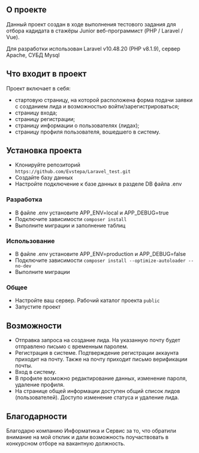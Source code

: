 ## О проекте

Данный проект создан в ходе выполнения тестового задания для отбора кадидата в стажёры Junior веб-программист (PHP / Laravel / Vue).

Для разработки использован Laravel v10.48.20 (PHP v8.1.9), сервер Apache, СУБД Mysql

## Что входит в проект

Проект включает в себя:
- стартовую страницу, на которой расположена форма подачи заявки с созданием лида и возможностью войти/зарегистрироваться;
- страницу входа;
- страницу регистрации;
- страницу информации о пользователях (лидах);
- страницу профиля пользователя, вошедшего в систему.

## Установка проекта

- Клонируйте репозиторий ```https://github.com/Evstepa/Laravel_test.git```
- Создайте базу данных
- Настройте подключение к базе данных в разделе DB файла .env

### Разработка

- В файле .env установите APP_ENV=local и APP_DEBUG=true
- Подключите зависимости ```composer install``` 
- Выполните миграции и заполнение таблиц

### Использование

- В файле .env установите APP_ENV=production и APP_DEBUG=false
- Подключите зависимости ```composer install --optimize-autoloader --no-dev``` 
- Выполните миграции

### Общее
- Настройте ваш сервер. Рабочий каталог проекта ```public```
- Запустите проект

## Возможности 

- Отправка запроса на создание лида. На указанную почту будет отправлено письмо с временным паролем.
- Регистрация в системе. Подтверждение регистрации аккаунта приходит на почту. Также на почту приходит письмо верификации почты.
- Вход в систему.
- В профиле возможно редактирование данных, изменение пароля, удаление профиля.
- На странице общей информации доступен общий список лидов (пользователей). Доступо изменение статуса и удаление лида.

## Благодарности

Благодарю компанию Информатика и Сервис за то, что обратили внимание на мой отклик и дали возможность поучаствовать в конкурсном отборе на вакантную должность.

